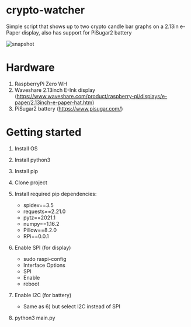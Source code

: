 # crypto-watcher

Simple script that shows up to two crypto candle bar graphs on a 2.13in e-Paper display, also has support for PiSugar2 battery

![snapshot](https://user-images.githubusercontent.com/12883662/115999283-185f7380-a5e3-11eb-9685-bb80fef58d10.jpg)


# Hardware
1. RaspberryPi Zero WH
2. Waveshare 2.13inch E-Ink display (https://www.waveshare.com/product/raspberry-pi/displays/e-paper/2.13inch-e-paper-hat.htm)
3. PiSugar2 battery (https://www.pisugar.com/)

# Getting started
1. Install OS
2. Install python3
3. Install pip
4. Clone project
5. Install required pip dependencies:
    - spidev==3.5
    - requests==2.21.0
    - pytz==2021.1
    - numpy==1.16.2
    - Pillow==8.2.0
    - RPi==0.0.1

6. Enable SPI (for display)
    - sudo raspi-config
    - Interface Options
    - SPI
    - Enable
    - reboot

7. Enable I2C (for battery)
    - Same as 6) but select I2C instead of SPI

7. python3 main.py
